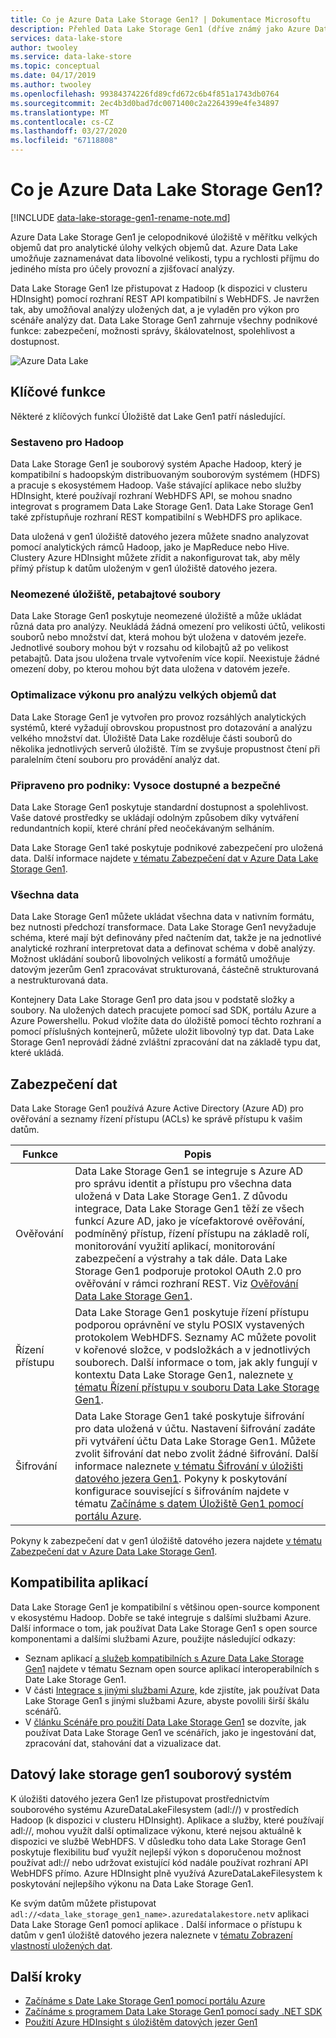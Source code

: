 ```yaml
---
title: Co je Azure Data Lake Storage Gen1? | Dokumentace Microsoftu
description: Přehled Data Lake Storage Gen1 (dříve známý jako Azure Data Lake Store) a hodnota, kterou poskytuje přes jiná úložiště dat
services: data-lake-store
author: twooley
ms.service: data-lake-store
ms.topic: conceptual
ms.date: 04/17/2019
ms.author: twooley
ms.openlocfilehash: 99384374226fd89cfd672c6b4f851a1743db0764
ms.sourcegitcommit: 2ec4b3d0bad7dc0071400c2a2264399e4fe34897
ms.translationtype: MT
ms.contentlocale: cs-CZ
ms.lasthandoff: 03/27/2020
ms.locfileid: "67118808"
---
```

# <a name="what-is-azure-data-lake-storage-gen1"></a>Co je Azure Data Lake Storage Gen1?

[!INCLUDE [data-lake-storage-gen1-rename-note.md](../../includes/data-lake-storage-gen1-rename-note.md)]

Azure Data Lake Storage Gen1 je celopodnikové úložiště v měřítku velkých objemů dat pro analytické úlohy velkých objemů dat. Azure Data Lake umožňuje zaznamenávat data libovolné velikosti, typu a rychlosti příjmu do jediného místa pro účely provozní a zjišťovací analýzy.

Data Lake Storage Gen1 lze přistupovat z Hadoop (k dispozici v clusteru HDInsight) pomocí rozhraní REST API kompatibilní s WebHDFS. Je navržen tak, aby umožňoval analýzy uložených dat, a je vyladěn pro výkon pro scénáře analýzy dat. Data Lake Storage Gen1 zahrnuje všechny podnikové funkce: zabezpečení, možnosti správy, škálovatelnost, spolehlivost a dostupnost.

![Azure Data Lake](./media/data-lake-store-overview/data-lake-store-concept.png)

## <a name="key-capabilities"></a>Klíčové funkce

Některé z klíčových funkcí Úložiště dat Lake Gen1 patří následující.

### <a name="built-for-hadoop"></a>Sestaveno pro Hadoop

Data Lake Storage Gen1 je souborový systém Apache Hadoop, který je kompatibilní s hadoopským distribuovaným souborovým systémem (HDFS) a pracuje s ekosystémem Hadoop. Vaše stávající aplikace nebo služby HDInsight, které používají rozhraní WebHDFS API, se mohou snadno integrovat s programem Data Lake Storage Gen1. Data Lake Storage Gen1 také zpřístupňuje rozhraní REST kompatibilní s WebHDFS pro aplikace.

Data uložená v gen1 úložiště datového jezera můžete snadno analyzovat pomocí analytických rámců Hadoop, jako je MapReduce nebo Hive. Clustery Azure HDInsight můžete zřídit a nakonfigurovat tak, aby měly přímý přístup k datům uloženým v gen1 úložiště datového jezera.

### <a name="unlimited-storage-petabyte-files"></a>Neomezené úložiště, petabajtové soubory

Data Lake Storage Gen1 poskytuje neomezené úložiště a může ukládat různá data pro analýzy. Neukládá žádná omezení pro velikosti účtů, velikosti souborů nebo množství dat, která mohou být uložena v datovém jezeře. Jednotlivé soubory mohou být v rozsahu od kilobajtů až po velikost petabajtů. Data jsou uložena trvale vytvořením více kopií. Neexistuje žádné omezení doby, po kterou mohou být data uložena v datovém jezeře.

### <a name="performance-tuned-for-big-data-analytics"></a>Optimalizace výkonu pro analýzu velkých objemů dat

Data Lake Storage Gen1 je vytvořen pro provoz rozsáhlých analytických systémů, které vyžadují obrovskou propustnost pro dotazování a analýzu velkého množství dat. Úložiště Data Lake rozděluje části souborů do několika jednotlivých serverů úložiště. Tím se zvyšuje propustnost čtení při paralelním čtení souboru pro provádění analýz dat.

### <a name="enterprise-ready-highly-available-and-secure"></a>Připraveno pro podniky: Vysoce dostupné a bezpečné

Data Lake Storage Gen1 poskytuje standardní dostupnost a spolehlivost. Vaše datové prostředky se ukládají odolným způsobem díky vytváření redundantních kopií, které chrání před neočekávaným selháním.

Data Lake Storage Gen1 také poskytuje podnikové zabezpečení pro uložená data. Další informace najdete [v tématu Zabezpečení dat v Azure Data Lake Storage Gen1](#DataLakeStoreSecurity).

### <a name="all-data"></a>Všechna data

Data Lake Storage Gen1 můžete ukládat všechna data v nativním formátu, bez nutnosti předchozí transformace. Data Lake Storage Gen1 nevyžaduje schéma, které mají být definovány před načtením dat, takže je na jednotlivé analytické rozhraní interpretovat data a definovat schéma v době analýzy. Možnost ukládání souborů libovolných velikostí a formátů umožňuje datovým jezerům Gen1 zpracovávat strukturovaná, částečně strukturovaná a nestrukturovaná data.

Kontejnery Data Lake Storage Gen1 pro data jsou v podstatě složky a soubory. Na uložených datech pracujete pomocí sad SDK, portálu Azure a Azure Powershellu. Pokud vložíte data do úložiště pomocí těchto rozhraní a pomocí příslušných kontejnerů, můžete uložit libovolný typ dat. Data Lake Storage Gen1 neprovádí žádné zvláštní zpracování dat na základě typu dat, které ukládá.

## <a name="securing-data"></a><a name="DataLakeStoreSecurity"></a>Zabezpečení dat

Data Lake Storage Gen1 používá Azure Active Directory (Azure AD) pro ověřování a seznamy řízení přístupu (ACLs) ke správě přístupu k vašim datům.

| Funkce | Popis |
| --- | --- |
| Ověřování |Data Lake Storage Gen1 se integruje s Azure AD pro správu identit a přístupu pro všechna data uložená v Data Lake Storage Gen1. Z důvodu integrace, Data Lake Storage Gen1 těží ze všech funkcí Azure AD, jako je vícefaktorové ověřování, podmíněný přístup, řízení přístupu na základě rolí, monitorování využití aplikací, monitorování zabezpečení a výstrahy a tak dále. Data Lake Storage Gen1 podporuje protokol OAuth 2.0 pro ověřování v rámci rozhraní REST. Viz [Ověřování Data Lake Storage Gen1](data-lakes-store-authentication-using-azure-active-directory.md).|
| Řízení přístupu |Data Lake Storage Gen1 poskytuje řízení přístupu podporou oprávnění ve stylu POSIX vystavených protokolem WebHDFS. Seznamy AC můžete povolit v kořenové složce, v podsložkách a v jednotlivých souborech. Další informace o tom, jak akly fungují v kontextu Data Lake Storage Gen1, naleznete [v tématu Řízení přístupu v souboru Data Lake Storage Gen1](data-lake-store-access-control.md). |
| Šifrování |Data Lake Storage Gen1 také poskytuje šifrování pro data uložená v účtu. Nastavení šifrování zadáte při vytváření účtu Data Lake Storage Gen1. Můžete zvolit šifrování dat nebo zvolit žádné šifrování. Další informace naleznete [v tématu Šifrování v úložišti datového jezera Gen1](data-lake-store-encryption.md). Pokyny k poskytování konfigurace související s šifrováním najdete v tématu [Začínáme s datem Úložiště Gen1 pomocí portálu Azure](data-lake-store-get-started-portal.md). |

Pokyny k zabezpečení dat v gen1 úložiště datového jezera najdete [v tématu Zabezpečení dat v Azure Data Lake Storage Gen1](data-lake-store-secure-data.md).

## <a name="application-compatibility"></a>Kompatibilita aplikací

Data Lake Storage Gen1 je kompatibilní s většinou open-source komponent v ekosystému Hadoop. Dobře se také integruje s dalšími službami Azure. Další informace o tom, jak používat Data Lake Storage Gen1 s open source komponentami a dalšími službami Azure, použijte následující odkazy:

- Seznam aplikací [a služeb kompatibilních s Azure Data Lake Storage Gen1](data-lake-store-compatible-oss-other-applications.md) najdete v tématu Seznam open source aplikací interoperabilních s Date Lake Storage Gen1.
- V části [Integrace s jinými službami Azure,](data-lake-store-integrate-with-other-services.md) kde zjistíte, jak používat Data Lake Storage Gen1 s jinými službami Azure, abyste povolili širší škálu scénářů.
- V [článku Scénáře pro použití Data Lake Storage Gen1](data-lake-store-data-scenarios.md) se dozvíte, jak používat Data Lake Storage Gen1 ve scénářích, jako je ingestování dat, zpracování dat, stahování dat a vizualizace dat.

## <a name="data-lake-storage-gen1-file-system"></a>Datový lake storage gen1 souborový systém

K úložišti datového jezera Gen1 lze přistupovat prostřednictvím souborového systému AzureDataLakeFilesystem (adl://) v prostředích Hadoop (k dispozici v clusteru HDInsight). Aplikace a služby, které používají adl://, mohou využít další optimalizace výkonu, které nejsou aktuálně k dispozici ve službě WebHDFS. V důsledku toho data Lake Storage Gen1 poskytuje flexibilitu buď využít nejlepší výkon s doporučenou možnost používat adl:// nebo udržovat existující kód nadále používat rozhraní API WebHDFS přímo. Azure HDInsight plně využívá AzureDataLakeFilesystem k poskytování nejlepšího výkonu na Data Lake Storage Gen1.

Ke svým datům můžete přistupovat `adl://<data_lake_storage_gen1_name>.azuredatalakestore.net`v aplikaci Data Lake Storage Gen1 pomocí aplikace . Další informace o přístupu k datům v gen1 úložiště datového jezera naleznete v [tématu Zobrazení vlastností uložených dat](data-lake-store-get-started-portal.md#properties).

## <a name="next-steps"></a>Další kroky

- [Začínáme s Date Lake Storage Gen1 pomocí portálu Azure](data-lake-store-get-started-portal.md)
- [Začínáme s programem Data Lake Storage Gen1 pomocí sady .NET SDK](data-lake-store-get-started-net-sdk.md)
- [Použití Azure HDInsight s úložištěm datových jezer Gen1](data-lake-store-hdinsight-hadoop-use-portal.md)